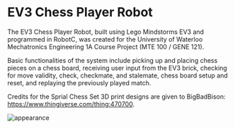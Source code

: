 # EV3 Chess Player Robot

The EV3 Chess Player Robot, built using Lego Mindstorms EV3 and programmed in RobotC, was created for the University of Waterloo Mechatronics Engineering 1A Course Project (MTE 100 / GENE 121).

Basic functionalities of the system include picking up and placing chess pieces on a chess board, receiving user input from the EV3 brick, checking for move validity, check, checkmate, and stalemate, chess board setup and reset, and replaying the previously played match.

Credits for the Sprial Chess Set 3D print designs are given to BigBadBison: https://www.thingiverse.com/thing:470700.

![appearance](https://raw.githubusercontent.com/3V144/EV3-Chess-Player/master/EV3_Chess_Player.jpg)
